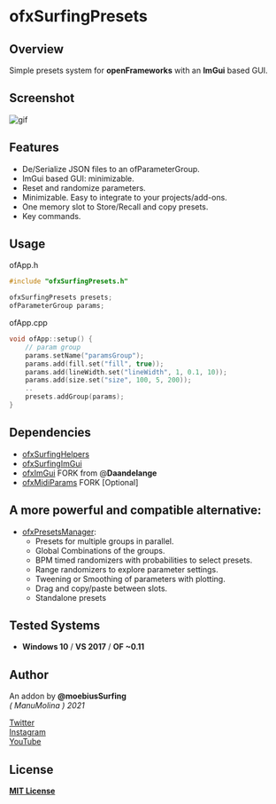 # ofxSurfingPresets

## Overview

Simple presets system for **openFrameworks** with an **ImGui** based GUI.

## Screenshot
![gif](docs/ofxSurfingPresets.gif?raw=true "gif")

## Features
- De/Serialize JSON files to an ofParameterGroup.  
- ImGui based GUI: minimizable.
- Reset and randomize parameters.
- Minimizable. Easy to integrate to your projects/add-ons.
- One memory slot to Store/Recall and copy presets.
- Key commands.

## Usage

ofApp.h
```c++
#include "ofxSurfingPresets.h"

ofxSurfingPresets presets;
ofParameterGroup params;
```

ofApp.cpp
```c++
void ofApp::setup() {
    // param group
    params.setName("paramsGroup");
    params.add(fill.set("fill", true));
    params.add(lineWidth.set("lineWidth", 1, 0.1, 10));
    params.add(size.set("size", 100, 5, 200));
    ..
    presets.addGroup(params);
}
```

## Dependencies
* [ofxSurfingHelpers](https://github.com/moebiussurfing/ofxSurfingHelpers)  
* [ofxSurfingImGui](https://github.com/moebiussurfing/ofxSurfingImGui)
* [ofxImGui](https://github.com/Daandelange/ofxImGui/) FORK from @**Daandelange**  
* [ofxMidiParams](https://github.com/moebiussurfing/ofxMidiParams) FORK [Optional]  

## A more powerful and compatible alternative:
* [ofxPresetsManager](https://github.com/moebiussurfing/ofxPresetsManager):  
    - Presets for multiple groups in parallel.
    - Global Combinations of the groups.
    - BPM timed randomizers with probabilities to select presets.
    - Range randomizers to explore parameter settings.
    - Tweening or Smoothing of parameters with plotting.
    - Drag and copy/paste between slots. 
    - Standalone presets
    
## Tested Systems
* **Windows 10** / **VS 2017** / **OF ~0.11**

## Author
An addon by **@moebiusSurfing**  
*( ManuMolina ) 2021*  

[Twitter](https://twitter.com/moebiussurfing/)  
[Instagram](https://www.instagram.com/moebiussurfing/)  
[YouTube](https://www.youtube.com/channel/UCzUw96_wjmNxyIoFXf84hQg)  

## License
[**MIT License**](https://github.com/LICENSE)
